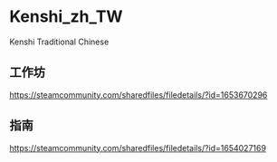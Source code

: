 # Kenshi_zh_TW
Kenshi Traditional Chinese

## 工作坊

https://steamcommunity.com/sharedfiles/filedetails/?id=1653670296

## 指南

https://steamcommunity.com/sharedfiles/filedetails/?id=1654027169
